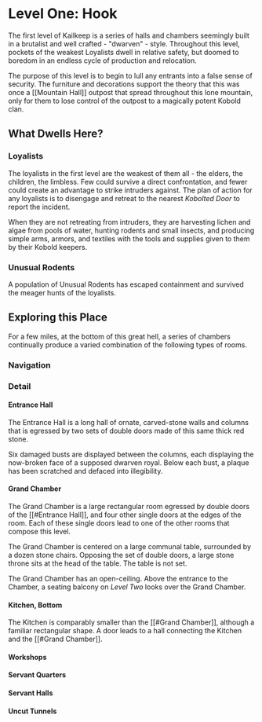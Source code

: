 # Level One: Hook
The first level of Kailkeep is a series of halls and chambers seemingly built in a brutalist and well crafted - "dwarven" - style. Throughout this level, pockets of the weakest Loyalists dwell in relative safety, but doomed to boredom in an endless cycle of production and relocation.

The purpose of this level is to begin to lull any entrants into a false sense of security. The furniture and decorations support the theory that this was once a [[Mountain Hall]] outpost that spread throughout this lone mountain, only for them to lose control of the outpost to a magically potent Kobold clan.

## What Dwells Here?
### Loyalists
The loyalists in the first level are the weakest of them all - the elders, the children, the limbless. Few could survive a direct confrontation, and fewer could create an advantage to strike intruders against. The plan of action for any loyalists is to disengage and retreat to the nearest *Kobolted Door* to report the incident.

When they are not retreating from intruders, they are harvesting lichen and algae from pools of water, hunting rodents and small insects, and producing simple arms, armors, and textiles with the tools and supplies given to them by their Kobold keepers.

### Unusual Rodents
A population of Unusual Rodents has escaped containment and survived the meager hunts of the loyalists.

## Exploring this Place
For a few miles, at the bottom of this great hell, a series of chambers continually produce a varied combination of the following types of rooms.

### Navigation
### Detail
#### Entrance Hall
The Entrance Hall is a long hall of ornate, carved-stone walls and columns that is egressed by two sets of double doors made of this same thick red stone. 

Six damaged busts are displayed between the columns, each displaying the now-broken face of a supposed dwarven royal. Below each bust, a plaque has been scratched and defaced into illegibility.

#### Grand Chamber
The Grand Chamber is a large rectangular room egressed by double doors of the [[#Entrance Hall]], and four other single doors at the edges of the room. Each of these single doors lead to one of the other rooms that compose this level.

The Grand Chamber is centered on a large communal table, surrounded by a dozen stone chairs. Opposing the set of double doors, a large stone throne sits at the head of the table. The table is not set.

The Grand Chamber has an open-ceiling. Above the entrance to the Chamber, a seating balcony on *Level Two* looks over the Grand Chamber.

#### Kitchen, Bottom
The Kitchen is comparably smaller than the [[#Grand Chamber]], although a familiar rectangular shape. A door leads to a hall connecting the Kitchen and the [[#Grand Chamber]].

#### Workshops
#### Servant Quarters
#### Servant Halls
#### Uncut Tunnels